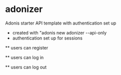 # adonizer
Adonis starter API template with authentication set up

* created with "adonis new adonizer --api-only
* authentication set up for sessions

** users can register

** users can log in

** users can log out
